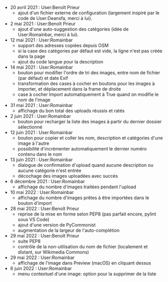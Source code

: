* 20 avril 2021 : User:Benoît Prieur
  * ajout d'un fichier externe de configuration (largement inspiré par le code de User:Deansfa, merci à lui).
* 2 mai 2021 : User:Benoît Prieur
  * ajout d'une auto-suggestion des catégories (idée de User:Romainbar, merci à lui).
* 12 mai 2021 : User:Romainbar
  * support des adresses copiées depuis OSM
  * si la case des catégories par défaut est vide, la ligne n'est pas créée dans la page
  * ajout du code langue pour la description
* 14 mai 2021 : User:Romainbar
  * bouton pour modifier l'ordre de tri des images, entre nom de fichier (par défaut) et date Exif
  * transformation des cases à cocher en boutons pour les images à importer, et déplacement dans la frame de droite
  * case à cocher Import automatiquement à True quand on modifie le nom de l'image
* 31 mai 2021 : User:Romainbar
  * affichage du bon total des uploads réussis et ratés
* 2 juin 2021 : User:Romainbar
  * bouton pour recharger la liste des images à partir du dernier dossier sélectionné
* 12 juin 2021 : User:Romainbar
  * bouton pour copier et coller les nom, description et catégories d'une image à l'autre
  * possibilité d'incrémenter automatiquement le dernier numéro contenu dans le nom
* 13 juin 2021 : User:Romainbar
  * dialogue de confirmation d'upload quand aucune description ou aucune catégorie n'est entrée
  * décochage des images uploadées avec succès
* 6 décembre 2021 : User:Romainbar
  * affichage du nombre d'images traitées pendant l'upload
* 10 mai 2022 : User:Romainbar
  * affichage du nombre d'images prêtes à être importées dans le bouton d'import
* 28 mai 2022 : User:Benoît Prieur
  * reprise de la mise en forme selon PEP8 (pas parfait encore, pylint sous VS Code)
  * ajout d'une version de PyCommonist
  * augmentation de la largeur de l'auto-complétion
* 29 mai 2022 : User:Benoît Prieur
  * suite PEP8
  * contrôle de la non-utilisation du nom de fichier (localement et distant, sur Wikimedia Commons)
* 29 mai 2022 : User:Romainbar
  * affichage de l'image dans Preview (macOS) en cliquant dessus
* 6 juin 2022 : User:Romainbar
  * menu contextuel d'une image: option pour la supprimer de la liste

